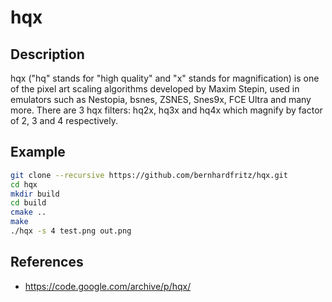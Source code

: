 # hqx

## Description

hqx ("hq" stands for "high quality" and "x" stands for magnification) is one of the pixel art scaling algorithms developed by Maxim Stepin, used in emulators such as Nestopia, bsnes, ZSNES, Snes9x, FCE Ultra and many more. There are 3 hqx filters: hq2x, hq3x and hq4x which magnify by factor of 2, 3 and 4 respectively.

## Example

```bash
git clone --recursive https://github.com/bernhardfritz/hqx.git
cd hqx
mkdir build
cd build
cmake ..
make
./hqx -s 4 test.png out.png
```

## References

* https://code.google.com/archive/p/hqx/
